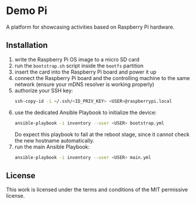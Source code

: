 # Demo Pi
A platform for showcasing activities based on Raspberry Pi hardware.

## Installation
1. write the Raspberry Pi OS image to a micro SD card
2. run the `bootstrap.sh` script inside the `bootfs` partition
3. insert the card into the Raspberry Pi board and power it up
4. connect the Raspberry Pi board and the controlling machine to the same network
   (ensure your mDNS resolver is working properly)
5. authorize your SSH key:
   ```sh
   ssh-copy-id -i ~/.ssh/<ID_PRIV_KEY> <USER>@raspberrypi.local
   ```
6. use the dedicated Ansible Playbook to initialize the device:
   ```sh
   ansible-playbook -i inventory --user <USER> bootstrap.yml
   ```
   Do expect this playbook to fail at the reboot stage, since it
   cannot check the new hostname automatically.
7. run the main Ansible Playbook:
   ```sh
   ansible-playbook -i inventory --user <USER> main.yml
   ```

## License
This work is licensed under the terms and conditions of the MIT permissive license.
